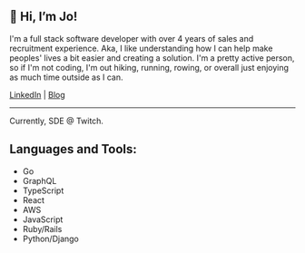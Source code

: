 ##  👋 Hi, I’m Jo!

I'm a full stack software developer with over 4 years of sales and recruitment experience. Aka, I like understanding how I can help make peoples' lives a bit easier and creating a solution. I'm a pretty active person, so if I'm not coding, I'm out hiking, running, rowing, or overall just enjoying as much time outside as I can.

[LinkedIn](http://linkedin.com/in/jomariepolanco) | [Blog](https://medium.com/@jomariepolanco)

--------

Currently, SDE @ Twitch.

## Languages and Tools:
- Go
- GraphQL
- TypeScript
- React
- AWS
- JavaScript
- Ruby/Rails
- Python/Django

<!---
jomariepolanco/jomariepolanco is a ✨ special ✨ repository because its `README.md` (this file) appears on your GitHub profile.
You can click the Preview link to take a look at your changes.
--->
